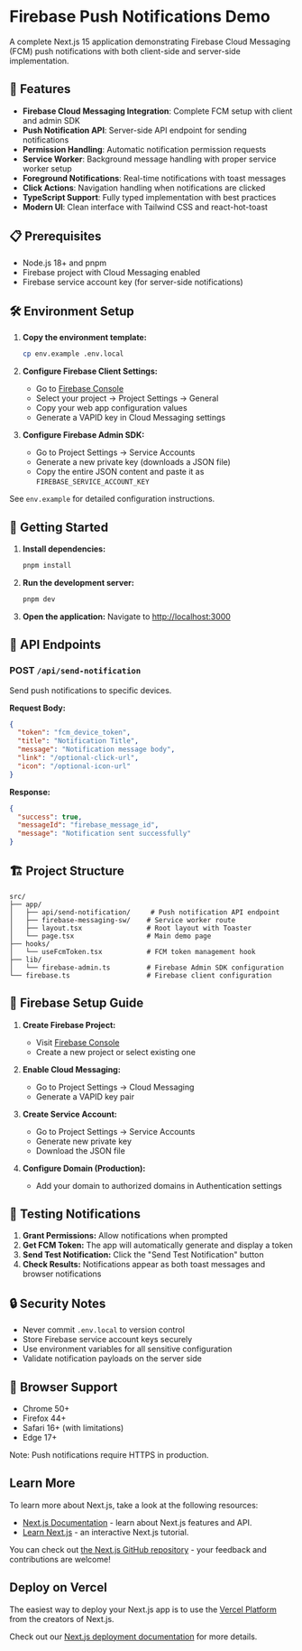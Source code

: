 # Firebase Push Notifications Demo

A complete Next.js 15 application demonstrating Firebase Cloud Messaging (FCM) push notifications with both client-side and server-side implementation.

## 🚀 Features

- **Firebase Cloud Messaging Integration**: Complete FCM setup with client and admin SDK
- **Push Notification API**: Server-side API endpoint for sending notifications
- **Permission Handling**: Automatic notification permission requests
- **Service Worker**: Background message handling with proper service worker setup
- **Foreground Notifications**: Real-time notifications with toast messages
- **Click Actions**: Navigation handling when notifications are clicked
- **TypeScript Support**: Fully typed implementation with best practices
- **Modern UI**: Clean interface with Tailwind CSS and react-hot-toast

## 📋 Prerequisites

- Node.js 18+ and pnpm
- Firebase project with Cloud Messaging enabled
- Firebase service account key (for server-side notifications)

## 🛠️ Environment Setup

1. **Copy the environment template:**
   ```bash
   cp env.example .env.local
   ```

2. **Configure Firebase Client Settings:**
   - Go to [Firebase Console](https://console.firebase.google.com/)
   - Select your project → Project Settings → General
   - Copy your web app configuration values
   - Generate a VAPID key in Cloud Messaging settings

3. **Configure Firebase Admin SDK:**
   - Go to Project Settings → Service Accounts
   - Generate a new private key (downloads a JSON file)
   - Copy the entire JSON content and paste it as `FIREBASE_SERVICE_ACCOUNT_KEY`

See `env.example` for detailed configuration instructions.

## 🚀 Getting Started

1. **Install dependencies:**
   ```bash
   pnpm install
   ```

2. **Run the development server:**
   ```bash
   pnpm dev
   ```

3. **Open the application:**
   Navigate to [http://localhost:3000](http://localhost:3000)

## 📡 API Endpoints

### POST `/api/send-notification`
Send push notifications to specific devices.

**Request Body:**
```json
{
  "token": "fcm_device_token",
  "title": "Notification Title",
  "message": "Notification message body",
  "link": "/optional-click-url",
  "icon": "/optional-icon-url"
}
```

**Response:**
```json
{
  "success": true,
  "messageId": "firebase_message_id",
  "message": "Notification sent successfully"
}
```

## 🏗️ Project Structure

```
src/
├── app/
│   ├── api/send-notification/     # Push notification API endpoint
│   ├── firebase-messaging-sw/    # Service worker route
│   ├── layout.tsx                # Root layout with Toaster
│   └── page.tsx                  # Main demo page
├── hooks/
│   └── useFcmToken.tsx           # FCM token management hook
├── lib/
│   └── firebase-admin.ts         # Firebase Admin SDK configuration
└── firebase.ts                   # Firebase client configuration
```

## 🔧 Firebase Setup Guide

1. **Create Firebase Project:**
   - Visit [Firebase Console](https://console.firebase.google.com/)
   - Create a new project or select existing one

2. **Enable Cloud Messaging:**
   - Go to Project Settings → Cloud Messaging
   - Generate a VAPID key pair

3. **Create Service Account:**
   - Go to Project Settings → Service Accounts
   - Generate new private key
   - Download the JSON file

4. **Configure Domain (Production):**
   - Add your domain to authorized domains in Authentication settings

## 🧪 Testing Notifications

1. **Grant Permissions:** Allow notifications when prompted
2. **Get FCM Token:** The app will automatically generate and display a token
3. **Send Test Notification:** Click the "Send Test Notification" button
4. **Check Results:** Notifications appear as both toast messages and browser notifications

## 🔒 Security Notes

- Never commit `.env.local` to version control
- Store Firebase service account keys securely
- Use environment variables for all sensitive configuration
- Validate notification payloads on the server side

## 📱 Browser Support

- Chrome 50+
- Firefox 44+
- Safari 16+ (with limitations)
- Edge 17+

Note: Push notifications require HTTPS in production.

## Learn More

To learn more about Next.js, take a look at the following resources:

- [Next.js Documentation](https://nextjs.org/docs) - learn about Next.js features and API.
- [Learn Next.js](https://nextjs.org/learn) - an interactive Next.js tutorial.

You can check out [the Next.js GitHub repository](https://github.com/vercel/next.js) - your feedback and contributions are welcome!

## Deploy on Vercel

The easiest way to deploy your Next.js app is to use the [Vercel Platform](https://vercel.com/new?utm_medium=default-template&filter=next.js&utm_source=create-next-app&utm_campaign=create-next-app-readme) from the creators of Next.js.

Check out our [Next.js deployment documentation](https://nextjs.org/docs/app/building-your-application/deploying) for more details.
